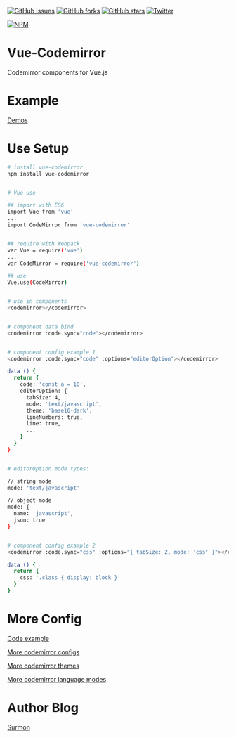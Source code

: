 [![GitHub issues](https://img.shields.io/github/issues/surmon-china/vue-codemirror.svg?style=flat-square)](https://github.com/surmon-china/vue-codemirror/issues)
[![GitHub forks](https://img.shields.io/github/forks/surmon-china/vue-codemirror.svg?style=flat-square)](https://github.com/surmon-china/vue-codemirror/network)
[![GitHub stars](https://img.shields.io/github/stars/surmon-china/vue-codemirror.svg?style=flat-square)](https://github.com/surmon-china/vue-codemirror/stargazers)
[![Twitter](https://img.shields.io/twitter/url/https/github.com/surmon-china/vue-codemirror.svg?style=flat-square)](https://twitter.com/intent/tweet?text=Wow:&url=%5Bobject%20Object%5D)

[![NPM](https://nodei.co/npm/vue-codemirror.png?downloads=true&downloadRank=true&stars=true)](https://nodei.co/npm/vue-codemirror/)


# Vue-Codemirror
Codemirror components for Vue.js


# Example

[Demos](https://surmon-china.github.io/vue-codemirror)


# Use Setup

``` bash
# install vue-codemirror
npm install vue-codemirror


# Vue use

## import with ES6
import Vue from 'vue'
...
import CodeMirror from 'vue-codemirror'


## require with Webpack
var Vue = require('vue')
...
var CodeMirror = require('vue-codemirror')

## use
Vue.use(CodeMirror)


# use in components
<codemirror></codemirror>


# component data bind
<codemirror :code.sync="code"></codemirror>


# component config example 1
<codemirror :code.sync="code" :options="editorOption"></codemirror>

data () {
  return {
    code: 'const a = 10',
    editorOption: {
      tabSize: 4,
      mode: 'text/javascript',
      theme: 'base16-dark',
      lineNumbers: true, 
      line: true,
      ...
    }
  }
}


# editorOption mode types:

// string mode
mode: 'text/javascript'

// object mode
mode: {
  name: 'javascript',
  json: true
}


# component config example 2
<codemirror :code.sync="css" :options="{ tabSize: 2, mode: 'css' }"></codemirror>

data () {
  return {
    css: '.class { display: block }'
  }
}

```


# More Config

[Code example](https://github.com/surmon-china/vue-codemirror/tree/master/example)

[More codemirror configs](http://codemirror.net/doc/manual.html#config)

[More codemirror themes](http://codemirror.net/demo/theme.html)

[More codemirror language modes](http://codemirror.net/mode/)



# Author Blog
[Surmon](http://surmon.me)
